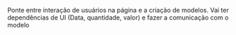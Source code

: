 Ponte entre interação de usuários na página e a criação de modelos.
Vai ter dependências de UI (Data, quantidade, valor) e fazer a comunicação com o modelo
